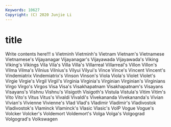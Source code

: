 ```yaml
---
Keywords: 10627
Copyright: (C) 2020 Junjie Li
---
```


# title

Write contents here!!!
s 
Vietminh 
Vietminh's 
Vietnam 
Vietnam's 
Vietnamese 
Vietnamese's 
Vijayanagar 
Vijayanagar's 
Vijayawada
Vijayawada's 
Viking 
Viking's 
Vikings 
Vila 
Vila's 
Villa 
Villa's 
Villarreal 
Villarreal's
Villon 
Villon's 
Vilma 
Vilma's 
Vilnius 
Vilnius's 
Vilyui 
Vilyui's 
Vince 
Vince's
Vincent 
Vincent's 
Vindemiatrix 
Vindemiatrix's 
Vinson 
Vinson's 
Viola 
Viola's 
Violet 
Violet's
Virgie 
Virgie's 
Virgil 
Virgil's 
Virginia 
Virginia's 
Virginian 
Virginian's 
Virginians 
Virgo
Virgo's 
Virgos 
Visa 
Visa's 
Visakhapatnam 
Visakhapatnam's 
Visayans 
Visayans's 
Vishnu 
Vishnu's
Visigoth 
Visigoth's 
Vistula 
Vistula's 
Vitim 
Vitim's 
Vito 
Vito's 
Vitus 
Vitus's
Vivaldi 
Vivaldi's 
Vivekananda 
Vivekananda's 
Vivian 
Vivian's 
Vivienne 
Vivienne's 
Vlad 
Vlad's
Vladimir 
Vladimir's 
Vladivostok 
Vladivostok's 
Vlaminck 
Vlaminck's 
Vlasic 
Vlasic's 
VoIP 
Vogue
Vogue's 
Volcker 
Volcker's 
Voldemort 
Voldemort's 
Volga 
Volga's 
Volgograd 
Volgograd's 
Volkswagen
